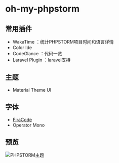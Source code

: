 # oh-my-phpstorm

## 常用插件
- WakaTime ：统计PHPSTORM项目时间和语言详情
- Color Ide 
- CodeGlance ：代码一览
- Laravel Plugin ：laravel支持

## 主题
- Material Theme UI 

## 字体
- [FiraCode](https://github.com/tonsky/FiraCode)
- Operator Mono

## 预览
![PHPSTORM主题](https://raw.githubusercontent.com/yesterday679/oh-my-phpstorm/master/PHPSTORM%E4%B8%BB%E9%A2%98.png)
